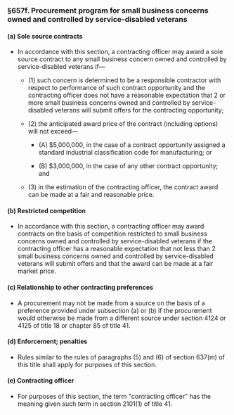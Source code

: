 ### §657f. Procurement program for small business concerns owned and controlled by service-disabled veterans
#### (a) Sole source contracts
* In accordance with this section, a contracting officer may award a sole source contract to any small business concern owned and controlled by service-disabled veterans if—

  * (1) such concern is determined to be a responsible contractor with respect to performance of such contract opportunity and the contracting officer does not have a reasonable expectation that 2 or more small business concerns owned and controlled by service-disabled veterans will submit offers for the contracting opportunity;

  * (2) the anticipated award price of the contract (including options) will not exceed—

    * (A) $5,000,000, in the case of a contract opportunity assigned a standard industrial classification code for manufacturing; or

    * (B) $3,000,000, in the case of any other contract opportunity; and


  * (3) in the estimation of the contracting officer, the contract award can be made at a fair and reasonable price.

#### (b) Restricted competition
* In accordance with this section, a contracting officer may award contracts on the basis of competition restricted to small business concerns owned and controlled by service-disabled veterans if the contracting officer has a reasonable expectation that not less than 2 small business concerns owned and controlled by service-disabled veterans will submit offers and that the award can be made at a fair market price.

#### (c) Relationship to other contracting preferences
* A procurement may not be made from a source on the basis of a preference provided under subsection (a) or (b) if the procurement would otherwise be made from a different source under section 4124 or 4125 of title 18 or chapter 85 of title 41.

#### (d) Enforcement; penalties
* Rules similar to the rules of paragraphs (5) and (6) of section 637(m) of this title shall apply for purposes of this section.

#### (e) Contracting officer
* For purposes of this section, the term "contracting officer" has the meaning given such term in section 2101(1) of title 41.
